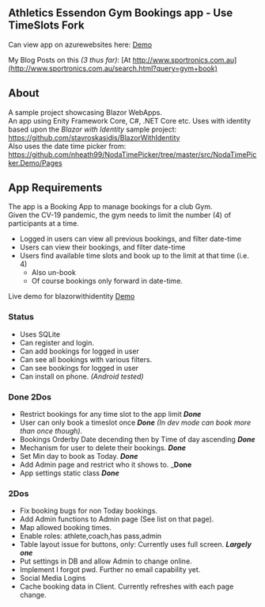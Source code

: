 Athletics Essendon Gym Bookings app - Use TimeSlots Fork
------------------------------------

Can view app on azurewebsites here: [Demo](https://athsess.azurewebsites.net)  

My Blog Posts on this _(3 thus far)_: [At http://www.sportronics.com.au](http://www.sportronics.com.au/search.html?query=gym+book)

## About
A sample project showcasing Blazor WebApps.  
An app using Enity Framework Core, C#, .NET Core etc.
Uses  with identity based upon the *Blazor with Identity* sample project:  
<https://github.com/stavroskasidis/BlazorWithIdentity>  
Also uses the date time picker from:  
<https://github.com/nheath99/NodaTimePicker/tree/master/src/NodaTimePicker.Demo/Pages>  

## App Requirements
The app is a Booking App to manage bookings for a club Gym.  
Given the CV-19 pandemic, the gym needs to limit the number (4) of participants at a time.
  - Logged in users can view all previous bookings, and filter date-time
  - Users can view their bookings, and filter date-time
  - Users find available time slots and book up to the limit at that time (i.e. 4)
    - Also un-book
    - Of course bookings only forward in date-time.
  
Live demo for blazorwithidentity [Demo](https://blazorwithidentity.azurewebsites.net)

### Status
- Uses SQLite
- Can register and login.
- Can add bookings for logged in user
- Can see all bookings with various filters.
- Can see bookings for logged in user
- Can install on phone. _(Android tested)_

### Done 2Dos
- Restrict bookings for any time slot to the app limit _**Done**_
- User can only book a timeslot once  _**Done**_   _(In dev mode can book more than once though)._
- Bookings Orderby Date decending then by Time of day ascending  _**Done**_
- Mechanism for user to delete their bookings. _**Done**_
- Set Min day to book as Today.  _**Done**_
- Add Admin page and restrict who it shows to. _**Done**
- App settings static class _**Done**_

### 2Dos
- Fix booking bugs for non Today bookings.
- Add Admin functions to Admin page (See list on that page).
- Map allowed booking times.
- Enable roles: athlete,coach,has pass,admin
- Table layout issue for buttons, only: Currently uses full screen. _**Largely one**_
- Put settings in DB and allow Admin to change online.
- Implement I forgot pwd. Further no email capability yet.
- Social Media Logins
- Cache booking data in Client. Currently refreshes with each page change.
